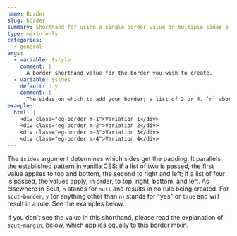 ```yaml
---
name: Border
slug: border
summary: Shorthand for using a single border value on multiple sides of an element.
type: mixin only
categories:
  - general
args:
  - variable: $style
    comment: |
      A border shorthand value for the border you wish to create.
  - variable: $sides
    default: n y
    comment: |
      The sides on which to add your border; a list of 2 or 4. `n` abbreviates `null`, passing no value; `y`, or anything other than `n`, will create a rule. See below for details.
example:
  html: |
    <div class="eg-border m-1">Variation 1</div>
    <div class="eg-border m-2">Variation 2</div>
    <div class="eg-border m-3">Variation 3</div>
    <div class="eg-border m-4">Variation 4</div>
---
```


The `$sides` argument determines which sides get the padding. It parallels the established pattern in vanilla CSS: if a list of two is passed, the first value applies to top and bottom, the second to right and left; if a list of four is passed, the values apply, in order, to top, right, bottom, and left. As elsewhere in Scut, `n` stands for `null` and results in no rule being created. For `scut-border`, `y` (or anything other than `n`) stands for "yes" or `true` and will result in a rule. See the examples below.

If you don't see the value in this shorthand, please read the explanation of <a href="#margin">`scut-margin`, below</a>, which applies equally to this border mixin.